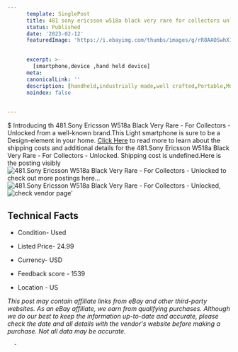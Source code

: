 ```yaml
---
      template: SinglePost
      title: 481 sony ericsson w518a black very rare for collectors unlocked
      status: Published
      date: '2023-02-12'
      featuredImage: 'https://i.ebayimg.com/thumbs/images/g/rR8AAOSwhX1j56Lc/s-l225.jpg'
       

      excerpt: >-
        [smartphone,device ,hand held device]
      meta:
      canonicalLink: ''
      description: [handheld,industrially made,well crafted,Portable,Mobile,Compact,Convenient,Lightweight,Maneuverable,Man-portable,Miniature,Carriable,Hand-held,Light,Holdable,Transportable,Mobile device,Pocket-sized,On-the-go,Wireless,Cordless,Compact size,Convenient size, smartphone,device ,hand held device]
      noindex: false
      

---
```

$
      Introducing th 481.Sony Ericsson W518a Black Very Rare - For Collectors - Unlocked from a well-known brand.This Light smartphone is sure to be a Design-element in your home. [Click Here](https://www.ebay.com/itm/165934012026?hash=item26a270167a%3Ag%3ArR8AAOSwhX1j56Lc&mkevt=1&mkcid=1&mkrid=711-53200-19255-0&campid=%253CePNCampaignId%253E&customid=%253CreferenceId%253E&toolid=10049) to read more to learn about the shipping costs and additional details for the 481.Sony Ericsson W518a Black Very Rare - For Collectors - Unlocked. Shipping cost is undefined.Here is the posting visibly ![481.Sony Ericsson W518a Black Very Rare - For Collectors - Unlocked](https://i.ebayimg.com/thumbs/images/g/rR8AAOSwhX1j56Lc/s-l225.jpg) to check out more postings here... ![481.Sony Ericsson W518a Black Very Rare - For Collectors - Unlocked](https://i.ebayimg.com/images/g/rR8AAOSwhX1j56Lc/s-l1600.jpg), ![check vendor page](https://origin-galleryplus.ebayimg.com/ws/web/165934012026_2_0_1/225x225.jpg,https://origin-galleryplus.ebayimg.com/ws/web/165934012026_3_0_1/225x225.jpg,https://origin-galleryplus.ebayimg.com/ws/web/165934012026_4_0_1/225x225.jpg,https://origin-galleryplus.ebayimg.com/ws/web/165934012026_5_0_1/225x225.jpg,https://origin-galleryplus.ebayimg.com/ws/web/165934012026_6_0_1/225x225.jpg,https://origin-galleryplus.ebayimg.com/ws/web/165934012026_7_0_1/225x225.jpg,https://origin-galleryplus.ebayimg.com/ws/web/165934012026_8_0_1/225x225.jpg,https://origin-galleryplus.ebayimg.com/ws/web/165934012026_9_0_1/225x225.jpg)'

      

 ## Technical Facts 



     
      

 - Condition- Used 


      

 - Listed Price- 24.99 


      

 - Currency- USD 


      

 - Feedback score - 1539 


      

 - Location - US 


      
      

 *_This post may contain affiliate links from eBay and other third-party websites. As an eBay affiliate, we earn from qualifying purchases. Although we do our best to keep the information up-to-date and accurate, please check the date and all details with the vendor's website before making a purchase. Not all data may be accurate._*




      -
